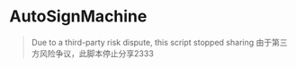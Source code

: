 # AutoSignMachine

> Due to a third-party risk dispute, this script stopped sharing
> 由于第三方风险争议，此脚本停止分享2333
